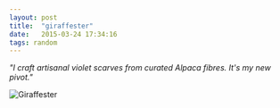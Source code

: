 ```yaml
---
layout: post
title:  "giraffester"
date:   2015-03-24 17:34:16
tags: random
---
```


*"I craft artisanal violet scarves from curated Alpaca fibres. It's my new pivot."*

![Giraffester](/assets/{{page.id}}/giraffester.png)
